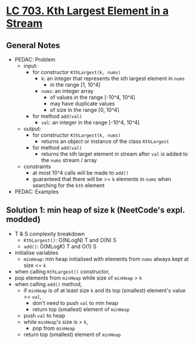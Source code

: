 # [LC 703. Kth Largest Element in a Stream](https://leetcode.com/problems/kth-largest-element-in-a-stream/)

## General Notes

- PEDAC: Problem
  - input:
    - for constructor `KthLargest(k, nums)`
      - `k`: an integer that represents the `k`th largest element in `nums`
        - in the range \[1, 10^4]
      - `nums`: an integer array
        - of values in the range \[-10^4, 10^4]
        - may have duplicate values
        - of size in the range \[0, 10^4]
    - for method `add(val)`
      - `val`: an integer in the range \[-10^4, 10^4]
  - output:
    - for constructor `KthLargest(k, nums)`
      - returns an object or instance of the class `KthLargest`
    - for method `add(val)`
      - returns the `k`th larget element in stream after `val` is added to the `nums` stream / array
  - constraints
    - at most 10^4 calls will be made to `add()`
    - guaranteed that there will be >= `k` elements in `nums` when searching for the `kth` element
- PEDAC: Examples

## Solution 1: min heap of size k (NeetCode's expl. modded)

- T & S complexity breakdown
  - `KthLargest()`: O(NLogN) T and O(N) S
  - `add()`: O(MLogK) T and O(1) S
- initialise variables
  - `minHeap`: min heap initialised with elements from `nums` always kept at size <= `k`
- when calling `KthLargest()` constructor,
 - pop elements from `minHeap` while size of `minHeap` > `k`
- when calling `add()` method,
  - if `minHeap` is of at least size `k` and its top (smallest) element's value >= `val`,
    - don't need to push `val` to min heap
    - return top (smallest) element of `minHeap`
  - push `val` to heap
  - while `minHeap`'s size is > `k`,
    - pop from `minHeap`
  - return top (smallest) element of `minHeap`
